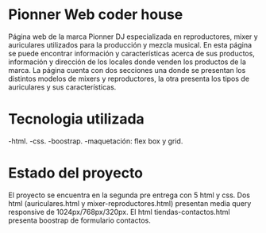 # Pionner Web coder house
Página web de la marca Pionner DJ especializada en reproductores, mixer y auriculares utilizados para la producción y mezcla musical. En esta página se puede encontrar información y características acerca de sus productos, información y dirección de los locales donde venden los productos de la marca.
La página cuenta con dos secciones una donde se presentan los distintos modelos de mixers y reproductores, la otra presenta los tipos de auriculares y sus características.

# Tecnologia utilizada
-html.
-css.
-boostrap.
-maquetación: flex box y grid.

# Estado del proyecto
El proyecto se encuentra en la segunda pre entrega con 5 html y css.
Dos html (auriculares.html y mixer-reproductores.html) presentan media query responsive de 1024px/768px/320px.
El html tiendas-contactos.html presenta boostrap de formulario contactos.


